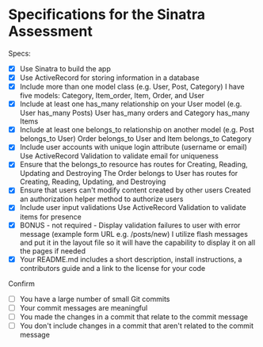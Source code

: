 # Specifications for the Sinatra Assessment

Specs:
- [x] Use Sinatra to build the app
- [x] Use ActiveRecord for storing information in a database
- [x] Include more than one model class (e.g. User, Post, Category)
    I have five models: Category, Item_order, Item, Order, and User
- [x] Include at least one has_many relationship on your User model (e.g. User has_many Posts)
    User has_many orders and Category has_many Items
- [x] Include at least one belongs_to relationship on another model (e.g. Post belongs_to User)
    Order belongs_to User and Item belongs_to Category
- [x] Include user accounts with unique login attribute (username or email)
    Use ActiveRecord Validation to validate email for uniqueness
- [x] Ensure that the belongs_to resource has routes for Creating, Reading, Updating and Destroying
    The Order belongs to User has routes for Creating, Reading, Updating, and Destroying
- [x] Ensure that users can't modify content created by other users
    Created an authorization helper method to authorize users
- [x] Include user input validations
    Use ActiveRecord Validation to validate items for presence
- [x] BONUS - not required - Display validation failures to user with error message (example form URL e.g. /posts/new)
    I utilize flash messages and put it in the layout file so it will have the capability to display it on all the pages if needed
- [x] Your README.md includes a short description, install instructions, a contributors guide and a link to the license for your code

Confirm
- [ ] You have a large number of small Git commits
- [ ] Your commit messages are meaningful
- [ ] You made the changes in a commit that relate to the commit message
- [ ] You don't include changes in a commit that aren't related to the commit message